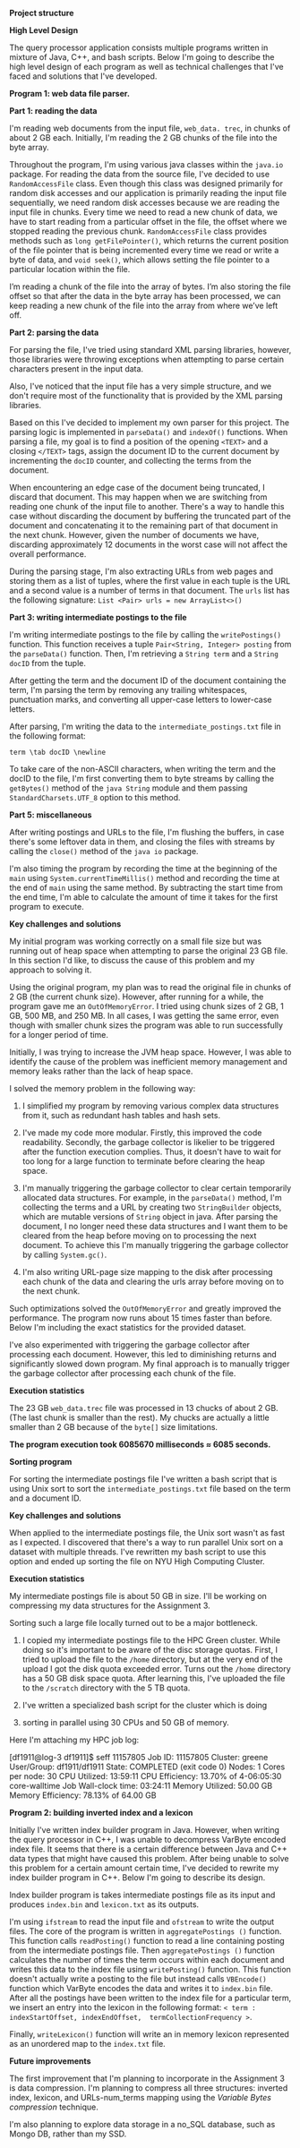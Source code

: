 **Project structure**



**High Level Design** 

The query processor application consists multiple programs written in 
mixture of Java, C++, and bash scripts. Below I'm going to describe the 
high level design of each program as well as technical challenges that I've 
faced and solutions that I've developed. 

**Program 1: web data file parser.**

**Part 1: reading the data**

I'm reading web documents from the input file, ```web_data.
trec```, in chunks of about 2 GB each. Initially, I'm reading the 2 GB 
chunks of the file into the byte array. 

Throughout the program, I'm using various java classes within the ```java.io``` 
package. For reading the data from the source file, I've decided to use 
```RandomAccessFile``` class. Even though this class was designed primarily 
for random disk accesses and our application is primarily reading the input 
file sequentially, we need random disk accesses because we are reading the 
input file in chunks. Every time we need to read a new chunk of data, we have 
to start reading from a particular offset in the file, the offset where we 
stopped reading the previous chunk. ```RandomAccessFile``` class provides 
methods such as ```long getFilePointer()```, which returns the current position 
of the file pointer that is being incremented every time we read or write a 
byte of data, and ```void seek()```, which allows setting the file pointer to a 
particular location within the file. 

I’m reading a chunk of the file into the array of bytes. I’m also storing the 
file offset so that after the data in the byte array has been processed, 
we can keep reading a new chunk of the file into the array from where we’ve left off. 

**Part 2: parsing the data**

For parsing the file, I've tried using standard XML parsing libraries, however, 
those libraries were throwing exceptions when attempting to parse certain 
characters present in the input data. 

Also, I've noticed that the input file has a very simple structure, and we don't 
require most of the functionality that is provided by the XML parsing libraries. 

Based on this I've decided to implement my own parser for this project. 
The parsing logic is implemented in   ```parseData()``` and ```indexOf()``` 
functions. When parsing a file, my goal is to find a position of the opening 
```<TEXT>``` and a closing ```</TEXT>``` tags, assign the document ID to the 
current document by incrementing the ```docID``` counter, and collecting the 
terms from the document. 

When encountering an edge case of the document being truncated, I discard 
that document. This may happen when we are switching from reading one chunk 
of the input file to another. There's a way to handle this case without 
discarding the document by buffering the truncated part of the document and 
concatenating it to the remaining part of that document in the next chunk. 
However, given the number of documents we have, discarding approximately 12 
documents in the worst case will not affect the overall performance. 

During the parsing stage, I'm also extracting URLs from web pages and storing 
them as a list of tuples, where the first value in each tuple is the URL and a 
second value is a number of terms in that document. The ```urls``` list has the 
following signature: ```List <Pair> urls = new ArrayList<>()```

**Part 3: writing intermediate postings to the file**

I'm writing intermediate postings to the file by calling the 
```writePostings()``` function. This function receives a tuple 
```Pair<String, Integer> posting``` from the ```parseData()``` function. 
Then, I'm retrieving a ```String term``` and a ```String docID``` from the tuple. 

After getting the term and the document ID of the document containing the term, 
I'm parsing the term by removing any trailing whitespaces, punctuation marks, 
and  converting all upper-case letters to lower-case letters. 

After parsing, I'm writing the data to the ```intermediate_postings.txt``` file 
in the following format: 

```term \tab docID \newline```

To take care of the non-ASCII characters, when writing the term and the docID 
to the file, I'm first converting them to byte streams by calling 
the ```getBytes()``` method of the ```java String``` module and them 
passing ```StandardCharsets.UTF_8``` option to this method.

**Part 5: miscellaneous**

After writing postings and URLs to the file, I'm flushing the buffers, in case 
there's some leftover data in them, and closing the files with streams by 
calling the ```close()``` method of the ```java io``` package. 

I'm also timing the program by recording the time at the beginning of 
the ```main``` using ```System.currentTimeMillis()``` method and recording 
the time at the end of ```main``` using the same method. By subtracting the 
start time from the end time, I'm able to calculate the amount of time it takes 
for the first program to execute. 

**Key challenges and solutions**

My initial program was working correctly on a small file size but was running 
out of heap space when attempting to parse the original 23 GB file. 
In this section I'd like, to discuss the cause of this problem and my 
approach to solving it. 

Using the original program, my plan was to read the original file in chunks of 
2 GB (the current chunk size). However, after running for a while, the program 
gave me an ```OutOfMemoryError```. I tried using chunk sizes of 2 GB, 
1 GB, 500 MB, and 250 MB. In all cases, I was getting the same error, 
even though with smaller chunk sizes the program was able to run successfully 
for a longer period of time. 

Initially, I was trying to increase the JVM heap space. However, I was able to 
identify the cause of the problem was inefficient memory management and memory 
leaks rather than the lack of heap space. 

I solved the memory problem in the following way: 

1. I simplified my program by removing various complex data structures from it, 
such as redundant hash tables and hash sets. 

2. I've made my code more modular. Firstly, this improved the code readability. 
Secondly, the garbage collector is likelier to be triggered after the function 
execution complies. Thus, it doesn't have to wait for too long for a large 
function to terminate before clearing the heap space. 

3. I'm manually triggering the garbage collector to clear certain temporarily 
allocated data structures.  For example, in the ```parseData()``` method, 
I'm collecting the terms and a URL by creating two ```StringBuilder``` 
objects, which are mutable versions of ```String``` object in java. 
After parsing the document, I no longer need these data structures and 
I want them to be cleared from the heap before moving on to processing 
the next document. To achieve this I'm manually triggering the garbage 
collector by calling ```System.gc()```. 

4. I'm also writing URL-page size mapping to the disk after processing each 
chunk of the data and clearing the urls array before moving on to the next chunk. 

Such optimizations solved the ```OutOfMemoryError``` and greatly improved 
the performance. The program now runs about 15 times faster than before. 
Below I'm including the exact statistics for the provided dataset. 

I've also experimented with triggering the garbage collector after processing 
each document. However, this led to diminishing returns and significantly 
slowed down program. My final approach is to manually trigger the garbage 
collector after processing each chunk of the file.

**Execution statistics**  

The 23 GB ```web_data.trec``` file was processed in 13 chucks of about 2 GB. 
(The last chunk is smaller than the rest). My chucks are actually a little 
smaller than 2 GB because of the ```byte[]``` size limitations. 

**The program execution took 6085670 milliseconds ≈ 6085 seconds.**

**Sorting program**

For sorting the intermediate postings file I've written a bash script that is 
using Unix sort to sort the ```intermediate_postings.txt``` file based on the 
term and a document ID.

**Key challenges and solutions**

When applied to the intermediate postings file, the Unix sort wasn't as fast 
as I expected. I discovered that there's a way to run parallel Unix sort on a 
dataset with multiple threads. I've rewritten my bash script to use this 
option and ended up sorting the file on NYU High Computing Cluster. 

**Execution statistics**

My intermediate postings file is about 50 GB in size. I'll be working on 
compressing my data structures for the Assignment 3. 

Sorting such a large file locally turned out to be a major bottleneck.

1. I copied my intermediate postings file to the HPC Green cluster. While 
doing so it's important to be aware of the disc storage quotas. First, I 
tried to upload the file to the ```/home``` directory, but at the very end 
of the upload I got the disk quota exceeded error. Turns out the ```/home``` 
directory has a 50 GB disk space quota. After learning this, I've uploaded the 
file to the ```/scratch``` directory with the 5 TB quota.

2. I've written a specialized bash script for the cluster which is doing 
3. sorting in parallel using 30 CPUs and 50 GB of memory.

Here I'm attaching my HPC job log: 

[df1911@log-3 df1911]$ seff 11157805
Job ID: 11157805
Cluster: greene
User/Group: df1911/df1911
State: COMPLETED (exit code 0)
Nodes: 1
Cores per node: 30
CPU Utilized: 13:59:11
CPU Efficiency: 13.70% of 4-06:05:30 core-walltime
Job Wall-clock time: 03:24:11
Memory Utilized: 50.00 GB
Memory Efficiency: 78.13% of 64.00 GB

**Program 2: building inverted index and a lexicon**

Initially I've written index builder program in Java. However, when 
writing the query processor in C++, I was unable to decompress VarByte 
encoded index file. It seems that there is a certain difference between Java 
and C++ data types that might have caused this problem. After being unable 
to solve this problem for a certain amount certain time, I've decided to 
rewrite my index builder program in C++. Below I'm going to describe its 
design. 

Index builder program is takes intermediate postings file as its input and 
produces ```index.bin``` and ```lexicon.txt``` as its outputs.

I'm using ```ifstream``` to read the input file and ```ofstream``` to write 
the output files. The core of the program is written in ```aggregatePostings
()``` function. This function calls ```readPosting()``` function to read a 
line containing posting from the intermediate postings file. Then ```aggregatePostings
()``` function calculates the number of times the term occurs within each 
document and writes this data to the index file using ```writePosting()``` 
function. This function doesn't actually write a posting to the file but 
instead calls ```VBEncode()``` function which VarByte encodes the data and 
writes it to ```index.bin``` file. After all the postings have been written 
to the index file for a particular term, we insert an entry into the lexicon 
in the following format: ```< term : indexStartOffset, indexEndOffset, 
termCollectionFrequency >```. 

Finally, ```writeLexicon()``` function will write an in memory lexicon 
represented as an unordered map to the ```index.txt``` file. 

**Future improvements**

The first improvement that I'm planning to incorporate in the Assignment 3 is data compression. I'm planning to compress all three structures: inverted index, lexicon, and URLs-num_terms mapping using the *Variable Bytes compression* technique. 

I'm also planning to explore data storage in a no_SQL database, such as Mongo DB, rather than my SSD. 
